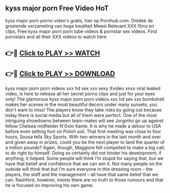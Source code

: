 ## kyss major porn Free Video HoT 

kyss major porn porno video's gratis, hier op Pornhub.com. Ontdek de groeiende verzameling van hoge kwaliteit Meest Relevant XXX films en clips,
Free kyss major porn porn tube videos & pornstar sex videos. Find pornstars and all their XXX videos to watch here


## 👉🔴 [Click to PLAY >> WATCH](http://us.freeplayer.one?title=kyss_major_porn&ref=16D)

## 👉🔴 [Click to PLAY >> DOWNLOAD](http://us.freeplayer.one?title=kyss_major_porn&ref=16D)


kyss major porn porn videos xxx hd sex xxx sexy Xvideo xnxx viral leaked video, is here to release all her secret porno clips and just for your eyes only! The glamorous kyss major porn porn videos xxx hd sex xxx bombshell makes her scenes in the most beautiful decors under many sunsets, you don't want to miss! The players know they take risks by going out because today there is social media but all of them were perfect. One of the most intriguing showdowns between team-mates will see Jorginho go up against fellow Chelsea midfielder N'Golo Kante. It is why he made a detour to USA before even setting foot on Polish soil. That first meeting was close to four hours, Sousa tells Sky Sports. With two winners in the last month and over and given away in prizes, could you be the next player to land the quarter of a million pounds? Again, though, Maggiore felt compelled to make a big call; to do right by himself. Doing so certainly did not hinder his development; if anything, it helped. Some people will think I’m stupid for saying that, but we have that belief and confidence that we can win it. Not many people on the outside will think that but I’m sure everyone in this dressing room – the players, the staff and the management – all have that same belief that we can. Rashford, however, insists there are no truth to those rumours and that he is focused on improving his own game.